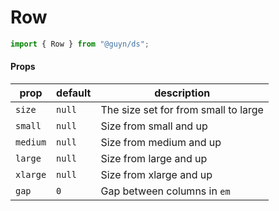 # Row

```js
import { Row } from "@guyn/ds";
```

#### Props

| prop     | default | description                          |
| -------- | ------- | ------------------------------------ |
| `size`   | `null`  | The size set for from small to large |
| `small`  | `null`  | Size from small and up               |
| `medium` | `null`  | Size from medium and up              |
| `large`  | `null`  | Size from large and up               |
| `xlarge` | `null`  | Size from xlarge and up              |
| `gap`    | `0`     | Gap between columns in `em`          |
